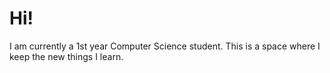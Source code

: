 
<!DOCTYPE html>
<html>
<head>
  
 
</head>
<body>
  <div class="container">
    <h1>Hi! </h1>
    <p>I am currently a 1st year Computer Science student. This is a space where I keep the new things I learn.</p>
    <!-- Add your content here -->
  </div>
</body>
</html>
